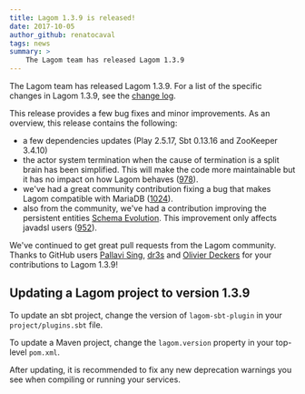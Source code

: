```yaml
---
title: Lagom 1.3.9 is released!
date: 2017-10-05
author_github: renatocaval
tags: news
summary: >
    The Lagom team has released Lagom 1.3.9
---
```


The Lagom team has released Lagom 1.3.9. For a list of the specific changes in Lagom 1.3.9, see the [change log](/changelog.html).

This release provides a few bug fixes and minor improvements. As an overview, this release contains the following:

- a few dependencies updates (Play 2.5.17, Sbt 0.13.16 and ZooKeeper 3.4.10)
 - the actor system termination when the cause of termination is a split brain has been simplified. This will make the code more maintainable but it has no impact on how Lagom behaves ([978](https://github.com/lagom/lagom/issues/978)). 
 - we've had a great community contribution fixing a bug that makes Lagom compatible with MariaDB ([1024](https://github.com/lagom/lagom/issues/1024)).
 - also from the community, we've had a contribution improving the persistent entities [Schema Evolution](https://www.lagomframework.com/documentation/1.3.x/java/Serialization.html#Schema-Evolution). This improvement only affects javadsl users ([952](https://github.com/lagom/lagom/issues/952)).


We've continued to get great pull requests from the Lagom community. Thanks to GitHub users [Pallavi Sing](https://github.com/PallaviSingh1992),
[dr3s](https://github.com/dr3s) and [Olivier Deckers](https://github.com/olivierdeckers) for your contributions to Lagom 1.3.9!



## Updating a Lagom project to version 1.3.9

To update an sbt project, change the version of `lagom-sbt-plugin` in your `project/plugins.sbt` file.

To update a Maven project, change the `lagom.version` property in your top-level `pom.xml`.

After updating, it is recommended to fix any new deprecation warnings you see when compiling or running your services.
